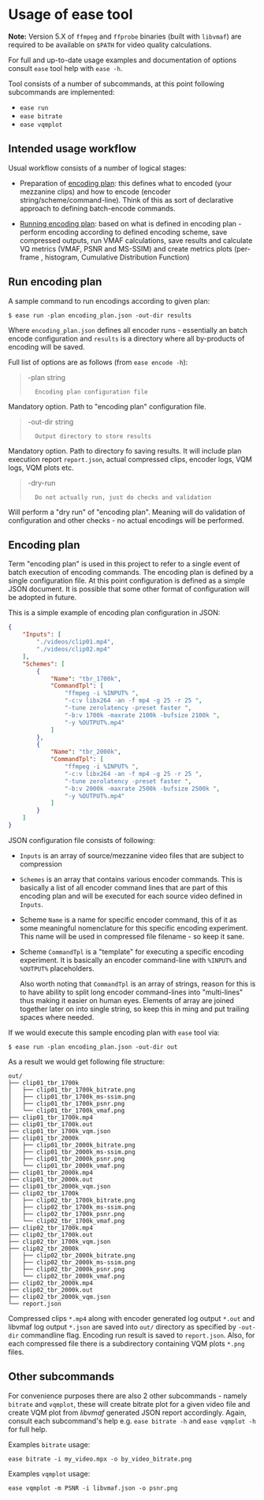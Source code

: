 # Usage of ease tool

**Note:** Version 5.X of `ffmpeg` and `ffprobe` binaries (built with `libvmaf`) are
required to be available on `$PATH` for video quality calculations.

For full and up-to-date usage examples and documentation of options consult
`ease` tool help with `ease -h`.

Tool consists of a number of subcommands, at this point following subcommands are
implemented:

- `ease run`
- `ease bitrate`
- `ease vqmplot`

## Intended usage workflow

Usual workflow consists of a number of logical stages:

- Preparation of [encoding plan](#encoding-plan): this defines what to encoded (your
  mezzanine clips) and how to encode (encoder string/scheme/command-line). Think of this
  as sort of declarative approach to defining batch-encode commands.

- [Running encoding plan](#run-encoding-plan): based on what is defined in encoding plan -
  perform encoding according to defined encoding scheme, save compressed outputs, run VMAF
  calculations, save results and calculate VQ metrics (VMAF, PSNR and MS-SSIM) and create
  metrics plots (per-frame , histogram, Cumulative Distribution Function)

## Run encoding plan

A sample command to run encodings according to given plan:

```
$ ease run -plan encoding_plan.json -out-dir results
```

Where `encoding_plan.json` defines all encoder runs - essentially an batch encode
configuration and `results` is a directory where all by-products of encoding will be
saved.

Full list of options are as follows (from `ease encode -h`):

>  -plan string
>
>    	Encoding plan configuration file

Mandatory option. Path to "encoding plan" configuration file.

>  -out-dir string
>
>    	Output directory to store results

Mandatory option. Path to directory fo saving results. It will include plan execution
report `report.json`, actual compressed clips, encoder logs, VQM logs, VQM plots etc.

>  -dry-run
>
>    	Do not actually run, just do checks and validation

Will perform a "dry run" of "encoding plan". Meaning will do validation of
configuration and other checks - no actual encodings will be performed.

## Encoding plan

Term "encoding plan" is used in this project to refer to a single event of batch
execution of encoding commands. The encoding plan is defined by a single
configuration file. At this point configuration is defined as a simple JSON
document. It is possible that some other format of configuration will be adopted
in future.

This is a simple example of encoding plan configuration in JSON:

```json
{
    "Inputs": [
        "./videos/clip01.mp4",
        "./videos/clip02.mp4"
    ],
    "Schemes": [
        {
            "Name": "tbr_1700k",
            "CommandTpl": [
                "ffmpeg -i %INPUT% ",
                "-c:v libx264 -an -f mp4 -g 25 -r 25 ",
                "-tune zerolatency -preset faster ",
                "-b:v 1700k -maxrate 2100k -bufsize 2100k ",
                "-y %OUTPUT%.mp4"
            ]
        },
        {
            "Name": "tbr_2000k",
            "CommandTpl": [
                "ffmpeg -i %INPUT% ",
                "-c:v libx264 -an -f mp4 -g 25 -r 25 ",
                "-tune zerolatency -preset faster ",
                "-b:v 2000k -maxrate 2500k -bufsize 2500k ",
                "-y %OUTPUT%.mp4"
            ]
        }
    ]
}
```

JSON configuration file consists of following:

- `Inputs` is an array of source/mezzanine video files that are subject to
  compression
- `Schemes` is an array that contains various encoder commands. This is
  basically a list of all encoder command lines that are part of this encoding
  plan and will be executed for each source video defined in `Inputs`.
- Scheme `Name` is a name for specific encoder command, this of it as some
  meaningful nomenclature for this specific encoding experiment. This name will
  be used in compressed file filename - so keep it sane.
- Scheme `CommandTpl` is a "template" for executing a specific encoding
  experiment. It is basically an encoder command-line with `%INPUT%` and
  `%OUTPUT%` placeholders.

  Also worth noting that `CommandTpl` is an array of strings, reason for this is
  to have ability to split long encoder command-lines into "multi-lines" thus
  making it easier on human eyes. Elements of array are joined together later on
  into single string, so keep this in ming and put trailing spaces where needed.

If we would execute this sample encoding plan with `ease` tool via:

```
$ ease run -plan encoding_plan.json -out-dir out
```

As a result we would get following file structure:

```
out/
├── clip01_tbr_1700k
│   ├── clip01_tbr_1700k_bitrate.png
│   ├── clip01_tbr_1700k_ms-ssim.png
│   ├── clip01_tbr_1700k_psnr.png
│   └── clip01_tbr_1700k_vmaf.png
├── clip01_tbr_1700k.mp4
├── clip01_tbr_1700k.out
├── clip01_tbr_1700k_vqm.json
├── clip01_tbr_2000k
│   ├── clip01_tbr_2000k_bitrate.png
│   ├── clip01_tbr_2000k_ms-ssim.png
│   ├── clip01_tbr_2000k_psnr.png
│   └── clip01_tbr_2000k_vmaf.png
├── clip01_tbr_2000k.mp4
├── clip01_tbr_2000k.out
├── clip01_tbr_2000k_vqm.json
├── clip02_tbr_1700k
│   ├── clip02_tbr_1700k_bitrate.png
│   ├── clip02_tbr_1700k_ms-ssim.png
│   ├── clip02_tbr_1700k_psnr.png
│   └── clip02_tbr_1700k_vmaf.png
├── clip02_tbr_1700k.mp4
├── clip02_tbr_1700k.out
├── clip02_tbr_1700k_vqm.json
├── clip02_tbr_2000k
│   ├── clip02_tbr_2000k_bitrate.png
│   ├── clip02_tbr_2000k_ms-ssim.png
│   ├── clip02_tbr_2000k_psnr.png
│   └── clip02_tbr_2000k_vmaf.png
├── clip02_tbr_2000k.mp4
├── clip02_tbr_2000k.out
├── clip02_tbr_2000k_vqm.json
└── report.json
```

Compressed clips `*.mp4` along with encoder generated log output `*.out` and libvmaf log
output `*.json` are saved into `out/` directory as specified by `-out-dir` commandline
flag. Encoding run result is saved to `report.json`. Also, for each compressed file there
is a subdirectory containing VQM plots `*.png` files.

## Other subcommands

For convenience purposes there are also 2 other subcommands - namely `bitrate`
and `vqmplot`, these will create bitrate plot for a given video file and create
VQM plot from *libvmaf* generated JSON report accordingly. Again, consult each
subcommand's help e.g. `ease bitrate -h` and `ease vqmplot -h` for full help.

Examples `bitrate` usage:

```
ease bitrate -i my_video.mpx -o by_video_bitrate.png
```

Examples `vqmplot` usage:

```
ease vqmplot -m PSNR -i libvmaf.json -o psnr.png
```
